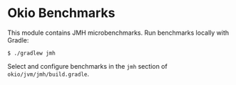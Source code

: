 Okio Benchmarks
===============

This module contains JMH microbenchmarks. Run benchmarks locally with Gradle:

```
$ ./gradlew jmh
```

Select and configure benchmarks in the `jmh` section of `okio/jvm/jmh/build.gradle`.
